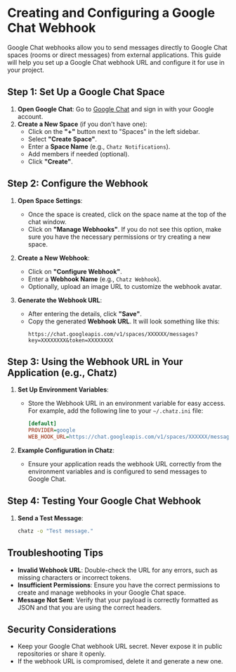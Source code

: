 # Creating and Configuring a Google Chat Webhook

Google Chat webhooks allow you to send messages directly to Google Chat spaces (rooms or direct messages) from external applications. This guide will help you set up a Google Chat webhook URL and configure it for use in your project.

## Step 1: Set Up a Google Chat Space

1. **Open Google Chat**: Go to [Google Chat](https://chat.google.com/) and sign in with your Google account.
2. **Create a New Space** (if you don't have one):
   - Click on the **"+"** button next to "Spaces" in the left sidebar.
   - Select **"Create Space"**.
   - Enter a **Space Name** (e.g., `Chatz Notifications`).
   - Add members if needed (optional).
   - Click **"Create"**.

## Step 2: Configure the Webhook

1. **Open Space Settings**:
   - Once the space is created, click on the space name at the top of the chat window.
   - Click on **"Manage Webhooks"**. If you do not see this option, make sure you have the necessary permissions or try creating a new space.

2. **Create a New Webhook**:
   - Click on **"Configure Webhook"**.
   - Enter a **Webhook Name** (e.g., `Chatz Webhook`).
   - Optionally, upload an image URL to customize the webhook avatar.

3. **Generate the Webhook URL**:
   - After entering the details, click **"Save"**.
   - Copy the generated **Webhook URL**. It will look something like this: 
     ```
     https://chat.googleapis.com/v1/spaces/XXXXXX/messages?key=XXXXXXXX&token=XXXXXXXX
     ```

## Step 3: Using the Webhook URL in Your Application (e.g., Chatz)

1. **Set Up Environment Variables**:
   - Store the Webhook URL in an environment variable for easy access. For example, add the following line to your `~/.chatz.ini` file:
     ```ini
     [default]
     PROVIDER=google
     WEB_HOOK_URL=https://chat.googleapis.com/v1/spaces/XXXXXX/messages?key=XXXXXXXX&token=XXXXXXXX
     ```

2. **Example Configuration in Chatz**:
   - Ensure your application reads the webhook URL correctly from the environment variables and is configured to send messages to Google Chat.

## Step 4: Testing Your Google Chat Webhook

1. **Send a Test Message**:
    ```bash
    chatz -o "Test message."
    ```

## Troubleshooting Tips

- **Invalid Webhook URL**: Double-check the URL for any errors, such as missing characters or incorrect tokens.
- **Insufficient Permissions**: Ensure you have the correct permissions to create and manage webhooks in your Google Chat space.
- **Message Not Sent**: Verify that your payload is correctly formatted as JSON and that you are using the correct headers.

## Security Considerations

- Keep your Google Chat webhook URL secret. Never expose it in public repositories or share it openly.
- If the webhook URL is compromised, delete it and generate a new one.
